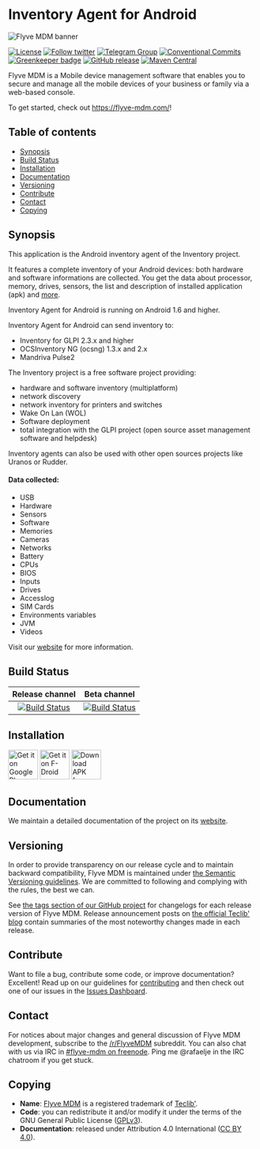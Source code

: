 # Inventory Agent for Android

![Flyve MDM banner](https://user-images.githubusercontent.com/663460/26935464-54267e9c-4c6c-11e7-86df-8cfa6658133e.png)

[![License](https://img.shields.io/github/license/flyve-mdm/flyve-mdm-android-inventory-agent.svg?&label=License)](https://github.com/flyve-mdm/flyve-mdm-android-inventory-agent/blob/master/LICENSE.md)
[![Follow twitter](https://img.shields.io/twitter/follow/FlyveMDM.svg?style=social&label=Twitter&style=flat-square)](https://twitter.com/FlyveMDM)
[![Telegram Group](https://img.shields.io/badge/Telegram-Group-blue.svg)](https://t.me/flyvemdm)
[![Conventional Commits](https://img.shields.io/badge/Conventional%20Commits-1.0.0-yellow.svg)](https://conventionalcommits.org)
[![Greenkeeper badge](https://badges.greenkeeper.io/flyve-mdm/flyve-mdm-android-inventory-agent.svg)](https://greenkeeper.io/)
[![GitHub release](https://img.shields.io/github/release/flyve-mdm/flyve-mdm-android-inventory-agent.svg)](https://github.com/flyve-mdm/flyve-mdm-android-inventory-agent/releases)
[![Maven Central](https://img.shields.io/maven-central/v/com.flyvemdm/inventory.svg)](https://bintray.com/flyve-mdm/inventory/flyve-mdm-android-inventory-agent/)

Flyve MDM is a Mobile device management software that enables you to secure and manage all the mobile devices of your business or family via a web-based console.

To get started, check out <https://flyve-mdm.com/>!

## Table of contents

* [Synopsis](#synopsis)
* [Build Status](#build-status)
* [Installation](#installation)
* [Documentation](#documentation)
* [Versioning](#versioning)
* [Contribute](#contribute)
* [Contact](#contact)
* [Copying](#copying)

## Synopsis

This application is the Android inventory agent of the Inventory project.

It features a complete inventory of your Android devices: both hardware and software informations are collected. You get the data about processor, memory, drives, sensors, the list and description of installed application (apk) and [more](#data-collected).

Inventory Agent for Android is running on Android 1.6 and higher.

Inventory Agent for Android can send inventory to:
- Inventory for GLPI 2.3.x and higher
- OCSInventory NG (ocsng) 1.3.x and 2.x
- Mandriva Pulse2

The Inventory project is a free software project providing:
- hardware and software inventory (multiplatform)
- network discovery
- network inventory for printers and switches
- Wake On Lan (WOL)
- Software deployment
- total integration with the GLPI project (open source asset management software and helpdesk)

Inventory agents can also be used with other open sources projects like Uranos or Rudder.

#### Data collected:

- USB
- Hardware
- Sensors
- Software
- Memories
- Cameras
- Networks
- Battery
- CPUs
- BIOS
- Inputs
- Drives
- Accesslog
- SIM Cards
- Environments variables
- JVM
- Videos

Visit our [website](http://flyve.org/flyve-mdm-android-inventory-agent/) for more information.

## Build Status

| **Release channel** | **Beta channel** |
|:---:|:---:|
| [![Build Status](https://circleci.com/gh/flyve-mdm/flyve-mdm-android-inventory-agent/tree/master.svg?style=svg)](https://circleci.com/gh/flyve-mdm/flyve-mdm-android-inventory-agent/tree/master) | [![Build Status](https://circleci.com/gh/flyve-mdm/flyve-mdm-android-inventory-agent/tree/develop.svg?style=svg)](https://circleci.com/gh/flyve-mdm/flyve-mdm-android-inventory-agent/tree/develop) |

## Installation

[<img src="https://user-images.githubusercontent.com/663460/26973322-4ddf78a4-4d16-11e7-8b58-4c03b4bc2490.png" alt="Get it on Google Play" height="60">](https://play.google.com/store/apps/details?id=org.flyve.inventory.agent) [<img src="https://f-droid.org/badge/get-it-on.png" alt="Get it on F-Droid" height="60">](https://f-droid.org/app/org.flyve.inventory.agent) [<img src="https://user-images.githubusercontent.com/663460/26973090-f8fdc986-4d14-11e7-995a-e7c5e79ed925.png" alt="Download APK from GitHub" height="60">](https://github.com/flyve-mdm/flyve-mdm-android-inventory-agent/releases/latest)

## Documentation

We maintain a detailed documentation of the project on its [website](http://flyve.org/flyve-mdm-android-inventory-agent/).

## Versioning

In order to provide transparency on our release cycle and to maintain backward compatibility, Flyve MDM is maintained under [the Semantic Versioning guidelines](http://semver.org/). We are committed to following and complying with the rules, the best we can.

See [the tags section of our GitHub project](http://github.com/flyve-mdm/flyve-mdm-android-inventory-agent/tags) for changelogs for each release version of Flyve MDM. Release announcement posts on [the official Teclib' blog](http://www.teclib-edition.com/en/communities/blog-posts/) contain summaries of the most noteworthy changes made in each release.

## Contribute

Want to file a bug, contribute some code, or improve documentation? Excellent! Read up on our
guidelines for [contributing](./CONTRIBUTING.md) and then check out one of our issues in the [Issues Dashboard](https://github.com/flyve-mdm/flyve-mdm-android-inventory-agent/issues).

## Contact

For notices about major changes and general discussion of Flyve MDM development, subscribe to the [/r/FlyveMDM](http://www.reddit.com/r/FlyveMDM) subreddit.
You can also chat with us via IRC in [#flyve-mdm on freenode](http://webchat.freenode.net/?channels=flyve-mdm]).
Ping me @rafaelje in the IRC chatroom if you get stuck.

## Copying

* **Name**: [Flyve MDM](https://flyve-mdm.com/) is a registered trademark of [Teclib'](http://www.teclib-edition.com/en/).
* **Code**: you can redistribute it and/or modify
    it under the terms of the GNU General Public License ([GPLv3](https://www.gnu.org/licenses/gpl-3.0.en.html)).
* **Documentation**: released under Attribution 4.0 International ([CC BY 4.0](https://creativecommons.org/licenses/by/4.0/)).
